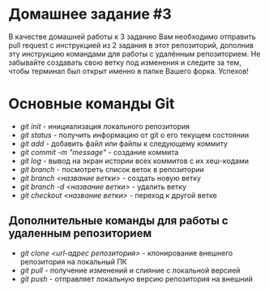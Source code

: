 # Домашнее задание #3

В качестве домашней работы к 3 заданию Вам необходимо отправить pull request с инструкцией из 2 задания в этот репозиторий, дополнив эту инструкцию командами для работы с удалённым репозиторием. Не забывайте создавать свою ветку под изменения и следите за тем, чтобы терминал был открыт именно в папке Вашего форка. Успехов!

# Основные команды Git

* _git init_ - инициализация локального репозитория
* _git status_ - получить информацию от git о его текущем состоянии
* _git add_ - добавить файл или файлы к следующему коммиту
* _git commit -m "message"_ - создание коммита
* _git log_ - вывод на экран истории всех коммитов с их хеш-кодами
* _git branch_ - посмотреть список веток в репозитории
* _git branch <название ветки>_ - создать новую ветку
* _git branch -d <название ветки>_ - удалить ветку
* _git checkout <название ветки>_ - переход к другой ветке

## Дополнительные команды для работы с удаленным репозиторием

* _git clone <url-адрес репозитория>_ - клонирование внешнего репозитория на локальный ПК
* _git pull_ - получение изменений и слияние с локальной версией
* _git push_ - отправляет локальную версию репозитория на внешний